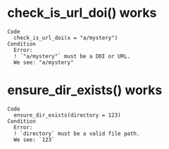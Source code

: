 # check_is_url_doi() works

    Code
      check_is_url_doi(x = "a/mystery")
    Condition
      Error:
      ! `"a/mystery"` must be a DOI or URL.
      We see: "a/mystery"

# ensure_dir_exists() works

    Code
      ensure_dir_exists(directory = 123)
    Condition
      Error:
      ! `directory` must be a valid file path.
      We see: `123`


